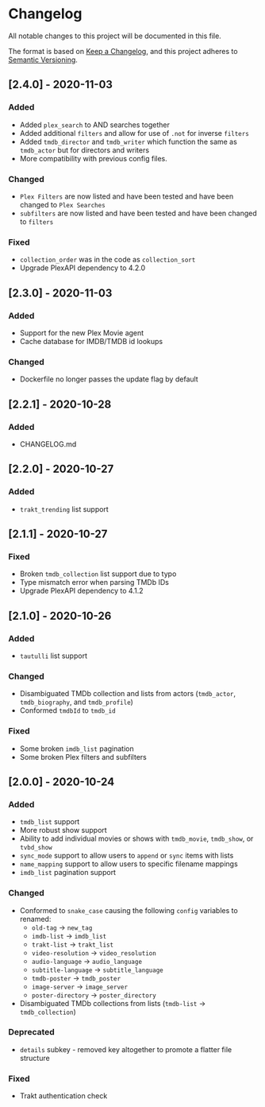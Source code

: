 # Changelog
All notable changes to this project will be documented in this file.

The format is based on [Keep a Changelog](https://keepachangelog.com/en/1.0.0/),
and this project adheres to [Semantic Versioning](https://semver.org/spec/v2.0.0.html).

## [2.4.0] - 2020-11-03
### Added
- Added `plex_search` to AND searches together
- Added additional `filters` and allow for use of `.not` for inverse `filters`
- Added `tmdb_director` and `tmdb_writer` which function the same as `tmdb_actor` but for directors and writers
- More compatibility  with previous config files.

### Changed
- `Plex Filters` are now listed and have been tested and have been changed to `Plex Searches`
- `subfilters` are now listed and have been tested and have been changed to `filters`

### Fixed
- `collection_order` was in the code as `collection_sort`
- Upgrade PlexAPI dependency to 4.2.0

## [2.3.0] - 2020-11-03
### Added
- Support for the new Plex Movie agent
- Cache database for IMDB/TMDB id lookups

### Changed
- Dockerfile no longer passes the update flag by default

## [2.2.1] - 2020-10-28
### Added
- CHANGELOG.md

## [2.2.0] - 2020-10-27
### Added
- `trakt_trending` list support

## [2.1.1] - 2020-10-27
### Fixed
- Broken `tmdb_collection` list support due to typo
- Type mismatch error when parsing TMDb IDs
- Upgrade PlexAPI dependency to 4.1.2

## [2.1.0] - 2020-10-26
### Added
- `tautulli` list support

### Changed
- Disambiguated TMDb collection and lists from actors (`tmdb_actor`, `tmdb_biography`, and `tmdb_profile`)
- Conformed `tmdbId` to `tmdb_id`

### Fixed
- Some broken `imdb_list` pagination
- Some broken Plex filters and subfilters

## [2.0.0] - 2020-10-24
### Added
- `tmdb_list` support
- More robust show support
- Ability to add individual movies or shows with `tmdb_movie`, `tmdb_show`, or `tvbd_show`
- `sync_mode` support to allow users to `append` or `sync` items with lists
- `name_mapping` support to allow users to specific filename mappings
- `imdb_list` pagination support

### Changed
- Conformed to `snake_case` causing the following `config` variables to renamed:
  - `old-tag` -> `new_tag`
  - `imdb-list` -> `imdb_list`
  - `trakt-list` -> `trakt_list`
  - `video-resolution` -> `video_resolution`
  - `audio-language` -> `audio_language`
  - `subtitle-language` -> `subtitle_language`
  - `tmdb-poster` -> `tmdb_poster`
  - `image-server` -> `image_server`
  - `poster-directory` -> `poster_directory`
- Disambiguated TMDb collections from lists (`tmdb-list` -> `tmdb_collection`)

### Deprecated
- `details` subkey - removed key altogether to promote a flatter file structure

### Fixed
- Trakt authentication check
